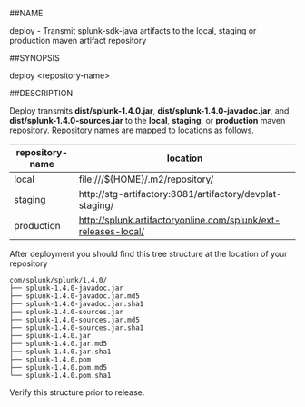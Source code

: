 ##NAME

deploy - Transmit splunk-sdk-java artifacts to the local, staging or production 
maven artifact repository

##SYNOPSIS

deploy \<repository-name>

##DESCRIPTION

Deploy transmits **dist/splunk-1.4.0.jar**, **dist/splunk-1.4.0-javadoc.jar**, and 
**dist/splunk-1.4.0-sources.jar** to the **local**, **staging**, or **production**
maven repository. Repository names are mapped to locations as follows.

| repository-name | location                                                       |
|-----------------|----------------------------------------------------------------|
| local           | file:///${HOME}/.m2/repository/                                |
| staging         | http://stg-artifactory:8081/artifactory/devplat-staging/       |                                             |
| production      | http://splunk.artifactoryonline.com/splunk/ext-releases-local/ |

After deployment you should find this tree structure at the location of your repository

    com/splunk/splunk/1.4.0/
    ├── splunk-1.4.0-javadoc.jar
    ├── splunk-1.4.0-javadoc.jar.md5
    ├── splunk-1.4.0-javadoc.jar.sha1
    ├── splunk-1.4.0-sources.jar
    ├── splunk-1.4.0-sources.jar.md5
    ├── splunk-1.4.0-sources.jar.sha1
    ├── splunk-1.4.0.jar
    ├── splunk-1.4.0.jar.md5
    ├── splunk-1.4.0.jar.sha1
    ├── splunk-1.4.0.pom
    ├── splunk-1.4.0.pom.md5
    └── splunk-1.4.0.pom.sha1

Verify this structure prior to release.
